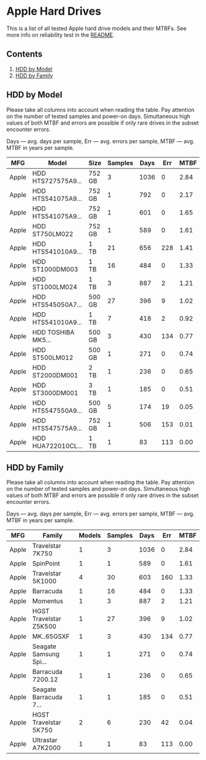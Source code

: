 Apple Hard Drives
=================

This is a list of all tested Apple hard drive models and their MTBFs. See more
info on reliability test in the [README](https://github.com/linuxhw/SMART).

Contents
--------

1. [ HDD by Model  ](#hdd-by-model)
2. [ HDD by Family ](#hdd-by-family)

HDD by Model
------------

Please take all columns into account when reading the table. Pay attention on the
number of tested samples and power-on days. Simultaneous high values of both MTBF
and errors are possible if only rare drives in the subset encounter errors.

Days — avg. days per sample,
Err  — avg. errors per sample,
MTBF — avg. MTBF in years per sample.

| MFG       | Model              | Size   | Samples | Days  | Err   | MTBF   |
|-----------|--------------------|--------|---------|-------|-------|--------|
| Apple     | HDD HTS727575A9... | 752 GB | 3       | 1036  | 0     | 2.84   |
| Apple     | HDD HTS541075A9... | 752 GB | 1       | 792   | 0     | 2.17   |
| Apple     | HDD HTS541075A9... | 752 GB | 1       | 601   | 0     | 1.65   |
| Apple     | HDD ST750LM022     | 752 GB | 1       | 589   | 0     | 1.61   |
| Apple     | HDD HTS541010A9... | 1 TB   | 21      | 656   | 228   | 1.41   |
| Apple     | HDD ST1000DM003    | 1 TB   | 16      | 484   | 0     | 1.33   |
| Apple     | HDD ST1000LM024    | 1 TB   | 3       | 887   | 2     | 1.21   |
| Apple     | HDD HTS545050A7... | 500 GB | 27      | 396   | 9     | 1.02   |
| Apple     | HDD HTS541010A9... | 1 TB   | 7       | 418   | 2     | 0.92   |
| Apple     | HDD TOSHIBA MK5... | 500 GB | 3       | 430   | 134   | 0.77   |
| Apple     | HDD ST500LM012     | 500 GB | 1       | 271   | 0     | 0.74   |
| Apple     | HDD ST2000DM001    | 2 TB   | 1       | 236   | 0     | 0.65   |
| Apple     | HDD ST3000DM001    | 3 TB   | 1       | 185   | 0     | 0.51   |
| Apple     | HDD HTS547550A9... | 500 GB | 5       | 174   | 19    | 0.05   |
| Apple     | HDD HTS547575A9... | 752 GB | 1       | 506   | 153   | 0.01   |
| Apple     | HDD HUA722010CL... | 1 TB   | 1       | 83    | 113   | 0.00   |

HDD by Family
-------------

Please take all columns into account when reading the table. Pay attention on the
number of tested samples and power-on days. Simultaneous high values of both MTBF
and errors are possible if only rare drives in the subset encounter errors.

Days — avg. days per sample,
Err  — avg. errors per sample,
MTBF — avg. MTBF in years per sample.

| MFG       | Family                 | Models | Samples | Days  | Err   | MTBF   |
|-----------|------------------------|--------|---------|-------|-------|--------|
| Apple     | Travelstar 7K750       | 1      | 3       | 1036  | 0     | 2.84   |
| Apple     | SpinPoint              | 1      | 1       | 589   | 0     | 1.61   |
| Apple     | Travelstar 5K1000      | 4      | 30      | 603   | 160   | 1.33   |
| Apple     | Barracuda              | 1      | 16      | 484   | 0     | 1.33   |
| Apple     | Momentus               | 1      | 3       | 887   | 2     | 1.21   |
| Apple     | HGST Travelstar Z5K500 | 1      | 27      | 396   | 9     | 1.02   |
| Apple     | MK..65GSXF             | 1      | 3       | 430   | 134   | 0.77   |
| Apple     | Seagate Samsung Spi... | 1      | 1       | 271   | 0     | 0.74   |
| Apple     | Barracuda 7200.12      | 1      | 1       | 236   | 0     | 0.65   |
| Apple     | Seagate Barracuda 7... | 1      | 1       | 185   | 0     | 0.51   |
| Apple     | HGST Travelstar 5K750  | 2      | 6       | 230   | 42    | 0.04   |
| Apple     | Ultrastar A7K2000      | 1      | 1       | 83    | 113   | 0.00   |
